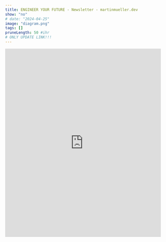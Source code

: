 ```yaml
---
title: ENGINEER YOUR FUTURE - Newsletter - martinmueller.dev
show: "no"
# date: "2024-04-25"
image: "diagram.png"
tags: []
pruneLength: 50 #ihr
# ONLY UPDATE LINK!!!
---
```


<iframe width="540" height="610" src="https://1815848c.sibforms.com/serve/MUIFALwjh9XBi583DupUK-ozuSAQVP08FAxRr9OCDx6XBJtgC0GUwLee0P34n0gw8SxyvyPvf26NHu51PwD_1R2sAc6_Nc0ar6aR42q6nNnxRx4GMfvBqAhxf-Ly-_Qu888RqVSmj4KENLffuKMbzVkkeQPNafuMKj5-C9oce1cwnHW5numb2QbNSefSiRlrE1yhEUXlvQ1ztFHo" frameborder="0" scrolling="auto" allowfullscreen style="display: block;margin-left: auto;margin-right: auto;max-width: 100%;"></iframe>
